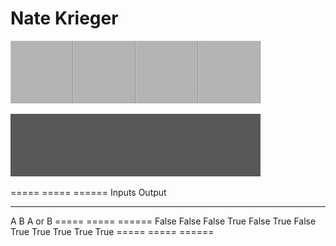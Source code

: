 # Nate Krieger

![GS](/assets/GS.png)![GS](/assets/GS.png)![GS](/assets/GS.png)![GS](/assets/GS.png)

![DGS](/assets/DGS.png)![DGS](/assets/DGS.png)![DGS](/assets/DGS.png)![DGS](/assets/DGS.png)

=====  =====  ======
   Inputs     Output
------------  ------
  A      B    A or B
=====  =====  ======
False  False  False
True   False  True
False  True   True
True   True   True
=====  =====  ======
